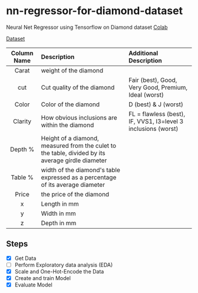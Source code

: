 # nn-regressor-for-diamond-dataset
Neural Net Regressor using Tensorflow on Diamond dataset
[Colab](https://colab.research.google.com/drive/1yQWamK0E5domE5NUDnvuVVouTPZzRa6m?usp=sharing)

[Dataset](https://www.kaggle.com/shivam2503/diamonds/download)

| Column Name | Description | Additional Description |
|    :----:   |    :----    | :--- |
| Carat       | weight of the diamond | |
| cut         | Cut quality of the diamond | Fair (best), Good, Very Good, Premium, Ideal (worst) |
| Color       | Color of the diamond | D (best) & J (worst) |
| Clarity     | How obvious inclusions are within the diamond | FL = flawless (best), IF, VVS1, I3=level 3 inclusions (worst)  |
| Depth %     | Height of a diamond, measured from the culet to the table, divided by its average girdle diameter| |
| Table %     |width of the diamond's table expressed as a percentage of its average diameter||
| Price       |the price of the diamond||
| x           |Length in mm||
| y           |Width in mm||
| z           |Depth in mm||

## Steps
- [x] Get Data
- [ ] Perform Exploratory data analysis (EDA)
- [x] Scale and One-Hot-Encode the Data
- [x] Create and train Model
- [x] Evaluate Model 
